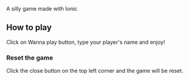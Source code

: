 A silly game made with Ionic

## How to play

Click on Wanna play button, type your player's name and enjoy!



### Reset the game

Click the close button on the top left corner and the game will be reset.

